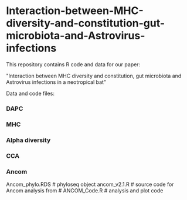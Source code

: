 # Interaction-between-MHC-diversity-and-constitution-gut-microbiota-and-Astrovirus-infections
This repository contains R code and data for our paper: 

"Interaction between MHC diversity and constitution, gut microbiota and Astrovirus infections in a neotropical bat"


Data and code files:

### DAPC ###


### MHC ###


### Alpha diversity ###


### CCA ###


### Ancom ###
Ancom_phylo.RDS  # phyloseq object 
ancom_v2.1.R     # source code for Ancom analysis from # 
ANCOM_Code.R     # analysis and plot code
